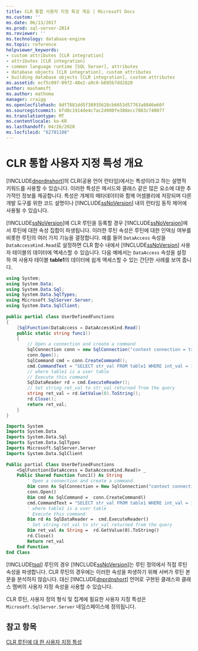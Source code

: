 ```yaml
---
title: CLR 통합 사용자 지정 특성 개요 | Microsoft Docs
ms.custom: ''
ms.date: 06/13/2017
ms.prod: sql-server-2014
ms.reviewer: ''
ms.technology: database-engine
ms.topic: reference
helpviewer_keywords:
- custom attributes [CLR integration]
- attributes [CLR integration]
- common language runtime [SQL Server], attributes
- database objects [CLR integration], custom attributes
- building database objects [CLR integration], custom attributes
ms.assetid: ecf5c097-0972-48e2-a9c0-b695b7dd2820
author: mashamsft
ms.author: mathoma
manager: craigg
ms.openlocfilehash: 8df7881dd5f38935628cb6653d57763a8846e60f
ms.sourcegitcommit: 6fd8c1914de4c7ac24900fe388ecc7883c740077
ms.translationtype: MT
ms.contentlocale: ko-KR
ms.lasthandoff: 04/26/2020
ms.locfileid: "62781108"
---
```

# <a name="overview-of-clr-integration-custom-attributes"></a>CLR 통합 사용자 지정 특성 개요
  [!INCLUDE[dnprdnshort](../../includes/dnprdnshort-md.md)]의 CLR(공용 언어 런타임)에서는 특성이라고 하는 설명적 키워드를 사용할 수 있습니다. 이러한 특성은 메서드와 클래스 같은 많은 요소에 대한 추가적인 정보를 제공합니다. 특성은 개체의 메타데이터와 함께 어셈블리에 저장되며 다른 개발 도구를 위한 코드 설명이나 [!INCLUDE[ssNoVersion](../../includes/ssnoversion-md.md)] 내의 런타임 동작 제어에 사용될 수 있습니다.  
  
 [!INCLUDE[ssNoVersion](../../includes/ssnoversion-md.md)]에 CLR 루틴을 등록할 경우 [!INCLUDE[ssNoVersion](../../includes/ssnoversion-md.md)]에서 루틴에 대한 속성 집합이 파생됩니다. 이러한 루틴 속성은 루틴에 대한 인덱싱 여부를 비롯한 루틴의 여러 가지 기능을 결정합니다. 예를 들어 `DataAccess` 속성을 `DataAccessKind.Read`로 설정하면 CLR 함수 내에서 [!INCLUDE[ssNoVersion](../../includes/ssnoversion-md.md)] 사용자 테이블의 데이터에 액세스할 수 있습니다. 다음 예에서는 `DataAccess` 속성을 설정 하 여 사용자 테이블 **table1**의 데이터에 쉽게 액세스할 수 있는 간단한 사례를 보여 줍니다.  
  
```csharp  
using System;  
using System.Data;  
using System.Data.Sql;  
using System.Data.SqlTypes;  
using Microsoft.SqlServer.Server;  
using System.Data.SqlClient;  
  
public partial class UserDefinedFunctions  
{  
    [SqlFunction(DataAccess = DataAccessKind.Read)]  
    public static string func1()  
    {  
        // Open a connection and create a command  
        SqlConnection conn = new SqlConnection("context connection = true");  
        conn.Open();  
        SqlCommand cmd = conn.CreateCommand();  
        cmd.CommandText = "SELECT str_val FROM table1 WHERE int_val = 10";  
        // where table1 is a user table  
        // Execute this command   
        SqlDataReader rd = cmd.ExecuteReader();  
        // Set string ret_val to str_val returned from the query  
        string ret_val = rd.GetValue(0).ToString();  
        rd.Close();  
        return ret_val;  
    }  
}  
```  
  
```vb  
Imports System  
Imports System.Data  
Imports System.Data.Sql  
Imports System.Data.SqlTypes  
Imports Microsoft.SqlServer.Server  
Imports System.Data.SqlClient  
  
Public partial Class UserDefinedFunctions  
    <SqlFunction(DataAccess = DataAccessKind.Read)> _   
    Public Shared Function func1() As String  
        ' Open a connection and create a command  
        Dim conn As SqlConnection = New SqlConnection("context connection = true")   
        conn.Open()  
        Dim cmd As SqlCommand =  conn.CreateCommand()   
        cmd.CommandText = "SELECT str_val FROM table1 WHERE int_val = 10"  
        ' where table1 is a user table  
        ' Execute this command   
        Dim rd As SqlDataReader =  cmd.ExecuteReader()   
        ' Set string ret_val to str_val returned from the query  
        Dim ret_val As String =  rd.GetValue(0).ToString()   
        rd.Close()  
        Return ret_val  
    End Function  
End Class  
```  
  
 [!INCLUDE[tsql](../../includes/tsql-md.md)] 루틴의 경우 [!INCLUDE[ssNoVersion](../../includes/ssnoversion-md.md)]는 루틴 정의에서 직접 루틴 속성을 파생합니다. CLR 루틴의 경우에는 이러한 속성을 파생하기 위해 서버가 루틴 본문을 분석하지 않습니다. 대신 [!INCLUDE[dnprdnshort](../../includes/dnprdnshort-md.md)] 언어로 구현된 클래스와 클래스 멤버의 사용자 지정 속성을 사용할 수 있습니다.  
  
 CLR 루틴, 사용자 정의 형식 및 집계에 필요한 사용자 지정 특성은 `Microsoft.SqlServer.Server` 네임스페이스에 정의됩니다.  
  
## <a name="see-also"></a>참고 항목  
 [CLR 루틴에 대 한 사용자 지정 특성](../../relational-databases/clr-integration/database-objects/clr-integration-custom-attributes-for-clr-routines.md)  
  
  

